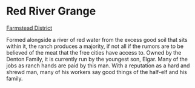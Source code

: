 # Red River Grange
[Farmstead District](Farmstead%20District%20Overview.md)

Formed alongside a river of red water from the excess good soil that sits within it, the ranch produces a majority, if not all if the rumors are to be believed of the meat that the free cities have access to. Owned by the Denton Family, it is currently run by the youngest son, Elgar. Many of the jobs as ranch hands are paid by this man. With a reputation as a hard and shrewd man, many of his workers say good things of the half-elf and his family.